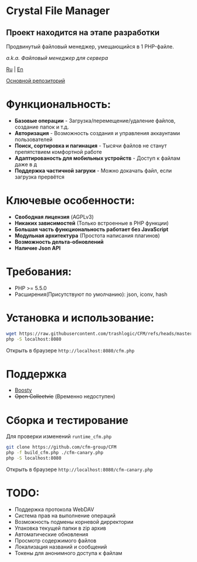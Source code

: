 # Crystal File Manager
## Проект находится на этапе разработки

Продвинутый файловый менеджер, умещающийся в 1 PHP-файле.

*a.k.a. Файловый менеджер для сервера*

[Ru](README.ru.md) | [En](README.md)

[Основной репозиторий](https://gitflic.ru/project/consensus/cfm)

# Функциональность:
 - **Базовые операции** - Загрузка/перемещение/удаление файлов, создание папок и т.д.
 - **Авторизация** - Возможность создания и управления аккаунтами пользователей
 - **Поиск, сортировка и пагинация** - Тысячи файлов не станут препятствием комфортной работе
 - **Адаптированость для мобильных устройств** - Доступ к файлам даже в д
 - **Поддержка частичной загруки** - Можно докачать файл, если загрузка прервётся

# Ключевые особенности:
 - **Свободная лицензия** (AGPLv3)
 - **Никаких зависимостей** (Только встроенные в PHP функции)
 - **Большая часть функциональность работает без JavaScript**
 - **Модульная архитектура** (Простота написания плагинов)
 - **Возможность дельта-обновлений**
 - **Наличие Json API**

# Требования:
 - PHP >= 5.5.0
 - Расширения(Присутствуют по умолчанию): json, iconv, hash

# Установка и использование:
```bash
wget https://raw.githubusercontent.com/trashlogic/CFM/refs/heads/master/cfm.php
php -S localhost:8080
```
Открыть в браузере `http://localhost:8080/cfm.php`

# Поддержка
 - [Boosty](https://boosty.to/trashlogic/donate)
 - ~~Open Collectvie~~ (Временно недоступен)

# Сборка и тестирование
Для проверки изменений `runtime_cfm.php`

```bash
git clone https://github.com/cfm-group/CFM
php -f build_cfm.php ./cfm-canary.php
php -S localhost:8080
```
Открыть в браузере `http://localhost:8080/cfm-canary.php`

# TODO:
 - Поддержка протокола WebDAV
 - Система прав на выполнение операций
 - Возможность подмены корневой дирректории
 - Упаковка текущей папки в zip архив
 - Автоматические обновления
 - Просмотр содержимого файлов
 - Локализация названий и сообщений
 - Токены для анонимного доступа к файлам
